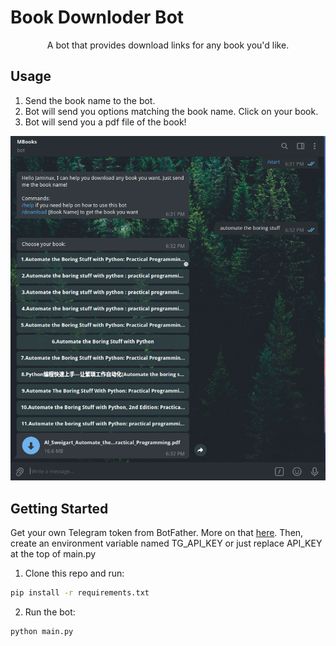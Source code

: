# Book Downloder Bot
<p align="center">
A bot that provides download links for any book you'd like. 
<p align="center">

## Usage
1. Send the book name to the bot.
2. Bot will send you options matching the book name. Click on your book.
3. Bot will send you a pdf file of the book!

![Usage Screenshot](images/bot-usage.png)

## Getting Started
Get your own Telegram token from BotFather. More on that [here](https://core.telegram.org/bots). Then, create an environment variable named TG_API_KEY or just replace API_KEY at the top of main.py

1. Clone this repo and run:
```sh
pip install -r requirements.txt
```

2. Run the bot:
```sh
python main.py
```
